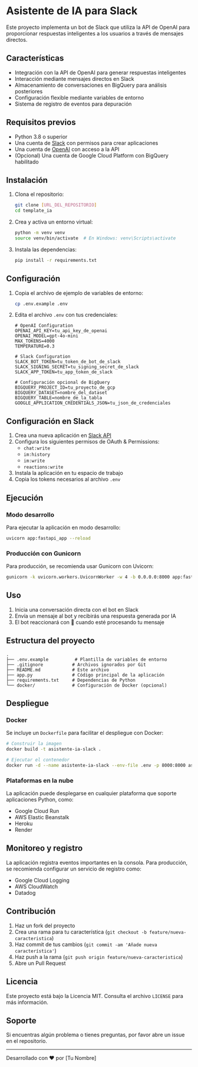 # Asistente de IA para Slack

Este proyecto implementa un bot de Slack que utiliza la API de OpenAI para proporcionar respuestas inteligentes a los usuarios a través de mensajes directos.

## Características

- Integración con la API de OpenAI para generar respuestas inteligentes
- Interacción mediante mensajes directos en Slack
- Almacenamiento de conversaciones en BigQuery para análisis posteriores
- Configuración flexible mediante variables de entorno
- Sistema de registro de eventos para depuración

## Requisitos previos

- Python 3.8 o superior
- Una cuenta de [Slack](https://api.slack.com/) con permisos para crear aplicaciones
- Una cuenta de [OpenAI](https://platform.openai.com/) con acceso a la API
- (Opcional) Una cuenta de Google Cloud Platform con BigQuery habilitado

## Instalación

1. Clona el repositorio:
   ```bash
   git clone [URL_DEL_REPOSITORIO]
   cd template_ia
   ```

2. Crea y activa un entorno virtual:
   ```bash
   python -m venv venv
   source venv/bin/activate  # En Windows: venv\Scripts\activate
   ```

3. Instala las dependencias:
   ```bash
   pip install -r requirements.txt
   ```

## Configuración

1. Copia el archivo de ejemplo de variables de entorno:
   ```bash
   cp .env.example .env
   ```

2. Edita el archivo `.env` con tus credenciales:
   ```env
   # OpenAI Configuration
   OPENAI_API_KEY=tu_api_key_de_openai
   OPENAI_MODEL=gpt-4o-mini
   MAX_TOKENS=4000
   TEMPERATURE=0.3

   # Slack Configuration
   SLACK_BOT_TOKEN=tu_token_de_bot_de_slack
   SLACK_SIGNING_SECRET=tu_signing_secret_de_slack
   SLACK_APP_TOKEN=tu_app_token_de_slack

   # Configuración opcional de BigQuery
   BIGQUERY_PROJECT_ID=tu_proyecto_de_gcp
   BIGQUERY_DATASET=nombre_del_dataset
   BIGQUERY_TABLE=nombre_de_la_tabla
   GOOGLE_APPLICATION_CREDENTIALS_JSON=tu_json_de_credenciales
   ```

## Configuración en Slack

1. Crea una nueva aplicación en [Slack API](https://api.slack.com/apps)
2. Configura los siguientes permisos de OAuth & Permissions:
   - `chat:write`
   - `im:history`
   - `im:write`
   - `reactions:write`
3. Instala la aplicación en tu espacio de trabajo
4. Copia los tokens necesarios al archivo `.env`

## Ejecución

### Modo desarrollo

Para ejecutar la aplicación en modo desarrollo:

```bash
uvicorn app:fastapi_app --reload
```

### Producción con Gunicorn

Para producción, se recomienda usar Gunicorn con Uvicorn:

```bash
gunicorn -k uvicorn.workers.UvicornWorker -w 4 -b 0.0.0.0:8000 app:fastapi_app
```

## Uso

1. Inicia una conversación directa con el bot en Slack
2. Envía un mensaje al bot y recibirás una respuesta generada por IA
3. El bot reaccionará con 👀 cuando esté procesando tu mensaje

## Estructura del proyecto

```
.
├── .env.example          # Plantilla de variables de entorno
├── .gitignore           # Archivos ignorados por Git
├── README.md            # Este archivo
├── app.py               # Código principal de la aplicación
├── requirements.txt     # Dependencias de Python
└── docker/              # Configuración de Docker (opcional)
```

## Despliegue

### Docker

Se incluye un `Dockerfile` para facilitar el despliegue con Docker:

```bash
# Construir la imagen
docker build -t asistente-ia-slack .

# Ejecutar el contenedor
docker run -d --name asistente-ia-slack --env-file .env -p 8000:8000 asistente-ia-slack
```

### Plataformas en la nube

La aplicación puede desplegarse en cualquier plataforma que soporte aplicaciones Python, como:
- Google Cloud Run
- AWS Elastic Beanstalk
- Heroku
- Render

## Monitoreo y registro

La aplicación registra eventos importantes en la consola. Para producción, se recomienda configurar un servicio de registro como:
- Google Cloud Logging
- AWS CloudWatch
- Datadog

## Contribución

1. Haz un fork del proyecto
2. Crea una rama para tu característica (`git checkout -b feature/nueva-caracteristica`)
3. Haz commit de tus cambios (`git commit -am 'Añade nueva característica'`)
4. Haz push a la rama (`git push origin feature/nueva-caracteristica`)
5. Abre un Pull Request

## Licencia

Este proyecto está bajo la Licencia MIT. Consulta el archivo `LICENSE` para más información.

## Soporte

Si encuentras algún problema o tienes preguntas, por favor abre un issue en el repositorio.

---

Desarrollado con ❤️ por [Tu Nombre]
